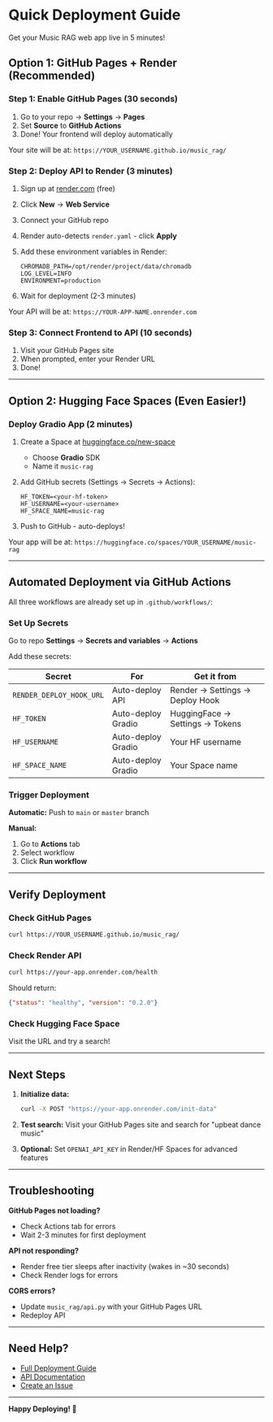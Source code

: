 # Quick Deployment Guide

Get your Music RAG web app live in 5 minutes!

## Option 1: GitHub Pages + Render (Recommended)

### Step 1: Enable GitHub Pages (30 seconds)

1. Go to your repo → **Settings** → **Pages**
2. Set **Source** to **GitHub Actions**
3. Done! Your frontend will deploy automatically

Your site will be at: `https://YOUR_USERNAME.github.io/music_rag/`

### Step 2: Deploy API to Render (3 minutes)

1. Sign up at [render.com](https://render.com) (free)

2. Click **New** → **Web Service**

3. Connect your GitHub repo

4. Render auto-detects `render.yaml` - click **Apply**

5. Add these environment variables in Render:
   ```
   CHROMADB_PATH=/opt/render/project/data/chromadb
   LOG_LEVEL=INFO
   ENVIRONMENT=production
   ```

6. Wait for deployment (2-3 minutes)

Your API will be at: `https://YOUR-APP-NAME.onrender.com`

### Step 3: Connect Frontend to API (10 seconds)

1. Visit your GitHub Pages site
2. When prompted, enter your Render URL
3. Done!

---

## Option 2: Hugging Face Spaces (Even Easier!)

### Deploy Gradio App (2 minutes)

1. Create a Space at [huggingface.co/new-space](https://huggingface.co/new-space)
   - Choose **Gradio** SDK
   - Name it `music-rag`

2. Add GitHub secrets (Settings → Secrets → Actions):
   ```
   HF_TOKEN=<your-hf-token>
   HF_USERNAME=<your-username>
   HF_SPACE_NAME=music-rag
   ```

3. Push to GitHub - auto-deploys!

Your app will be at: `https://huggingface.co/spaces/YOUR_USERNAME/music-rag`

---

## Automated Deployment via GitHub Actions

All three workflows are already set up in `.github/workflows/`:

### Set Up Secrets

Go to repo **Settings** → **Secrets and variables** → **Actions**

Add these secrets:

| Secret | For | Get it from |
|--------|-----|-------------|
| `RENDER_DEPLOY_HOOK_URL` | Auto-deploy API | Render → Settings → Deploy Hook |
| `HF_TOKEN` | Auto-deploy Gradio | HuggingFace → Settings → Tokens |
| `HF_USERNAME` | Auto-deploy Gradio | Your HF username |
| `HF_SPACE_NAME` | Auto-deploy Gradio | Your Space name |

### Trigger Deployment

**Automatic:** Push to `main` or `master` branch

**Manual:**
1. Go to **Actions** tab
2. Select workflow
3. Click **Run workflow**

---

## Verify Deployment

### Check GitHub Pages
```bash
curl https://YOUR_USERNAME.github.io/music_rag/
```

### Check Render API
```bash
curl https://your-app.onrender.com/health
```

Should return:
```json
{"status": "healthy", "version": "0.2.0"}
```

### Check Hugging Face Space
Visit the URL and try a search!

---

## Next Steps

1. **Initialize data:**
   ```bash
   curl -X POST "https://your-app.onrender.com/init-data"
   ```

2. **Test search:**
   Visit your GitHub Pages site and search for "upbeat dance music"

3. **Optional:** Set `OPENAI_API_KEY` in Render/HF Spaces for advanced features

---

## Troubleshooting

**GitHub Pages not loading?**
- Check Actions tab for errors
- Wait 2-3 minutes for first deployment

**API not responding?**
- Render free tier sleeps after inactivity (wakes in ~30 seconds)
- Check Render logs for errors

**CORS errors?**
- Update `music_rag/api.py` with your GitHub Pages URL
- Redeploy API

---

## Need Help?

- [Full Deployment Guide](./DEPLOYMENT.md)
- [API Documentation](./README.md)
- [Create an Issue](https://github.com/YOUR_USERNAME/music_rag/issues)

---

**Happy Deploying! 🚀**
